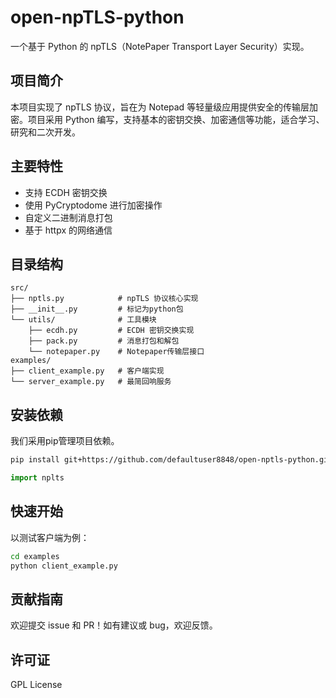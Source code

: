 # open-npTLS-python

一个基于 Python 的 npTLS（NotePaper Transport Layer Security）实现。

## 项目简介
本项目实现了 npTLS 协议，旨在为 Notepad 等轻量级应用提供安全的传输层加密。项目采用 Python 编写，支持基本的密钥交换、加密通信等功能，适合学习、研究和二次开发。

## 主要特性
- 支持 ECDH 密钥交换
- 使用 PyCryptodome 进行加密操作
- 自定义二进制消息打包
- 基于 httpx 的网络通信

## 目录结构
```
src/
├── nptls.py            # npTLS 协议核心实现
├── __init__.py         # 标记为python包
└── utils/              # 工具模块
    ├── ecdh.py         # ECDH 密钥交换实现
    ├── pack.py         # 消息打包和解包
    └── notepaper.py    # Notepaper传输层接口
examples/
├── client_example.py   # 客户端实现
└── server_example.py   # 最简回响服务
```

## 安装依赖
我们采用pip管理项目依赖。

```bash
pip install git+https://github.com/defaultuser8848/open-nptls-python.git
```

```py
import nplts
```

## 快速开始
以测试客户端为例：

```bash
cd examples
python client_example.py
```

## 贡献指南
欢迎提交 issue 和 PR！如有建议或 bug，欢迎反馈。

## 许可证
GPL License
